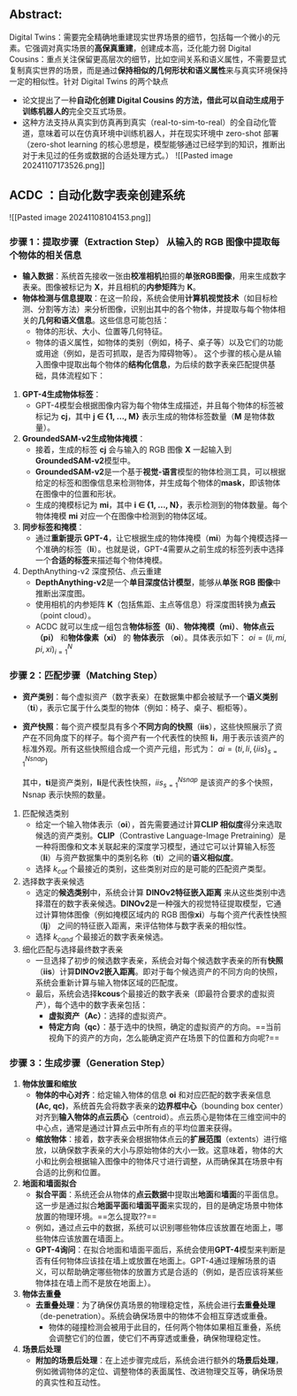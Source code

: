 ## Abstract:
Digital Twins：需要完全精确地重建现实世界场景的细节，包括每一个微小的元素。它强调对真实场景的**高保真重建**，创建成本高，泛化能力弱
Digital Cousins：重点关注保留更高层次的细节，比如空间关系和语义属性，不需要显式复制真实世界的场景，而是通过**保持相似的几何形状和语义属性**来与真实环境保持一定的相似性。针对 Digital Twins 的两个缺点
- 论文提出了一种**自动化创建 Digital Cousins 的方法，借此可以自动生成用于训练机器人的**完全交互式场景。
- 这种方法支持从真实到仿真再到真实（real-to-sim-to-real）的全自动化管道，意味着可以在仿真环境中训练机器人，并在现实环境中 zero-shot 部署（zero-shot learning 的核心思想是，模型能够通过已经学到的知识，推断出对于未见过的任务或数据的合适处理方式。）
![[Pasted image 20241107173526.png]]
## ACDC ：自动化数字表亲创建系统
![[Pasted image 20241108104153.png]]
### **步骤 1：提取步骤（Extraction Step） 从输入的 RGB 图像中提取每个物体的相关信息**
- **输入数据**：系统首先接收一张由**校准相机**拍摄的**单张RGB图像**，用来生成数字表亲。图像被标记为 **X**，并且相机的**内参矩阵**为 **K**。
- **物体检测与信息提取**：在这一阶段，系统会使用**计算机视觉技术**（如目标检测、分割等方法）来分析图像，识别出其中的各个物体，并提取与每个物体相关的**几何和语义信息**。这些信息可能包括：
    - 物体的形状、大小、位置等几何特征。
    - 物体的语义属性，如物体的类别（例如，椅子、桌子等）以及它们的功能或用途（例如，是否可抓取，是否为障碍物等）。
这个步骤的核心是从输入图像中提取出每个物体的**结构化信息**，为后续的数字表亲匹配提供基础，具体流程如下：
1. **GPT-4生成物体标签**：
	- GPT-4模型会根据图像内容为每个物体生成描述，并且每个物体的标签被标记为 **cj**，其中 **j ∈ {1, ..., M}** 表示生成的物体标签数量（**M** 是物体数量）。
2. **GroundedSAM-v2生成物体掩模**：
	- 接着，生成的标签 **cj** 会与输入的 RGB 图像 **X** 一起输入到**GroundedSAM-v2**模型中。
	- **GroundedSAM-v2**是一个基于**视觉-语言**模型的物体检测工具，可以根据给定的标签和图像信息来检测物体，并生成每个物体的**mask**，即该物体在图像中的位置和形状。
	- 生成的掩模标记为 **mi**，其中 **i ∈ {1, ..., N}**，表示检测到的物体数量。每个物体掩模 **mi** 对应一个在图像中检测到的物体区域。
3. **同步标签和掩模**：
	 - 通过**重新提示 GPT-4**，让它根据生成的物体掩模（**mi**）为每个掩模选择一个准确的标签（**li**）。也就是说，GPT-4需要从之前生成的标签列表中选择一个**合适的标签**来描述每个物体掩模。
4. DepthAnything-v2 深度预估、点云重建
	- **DepthAnything-v2**是一个**单目深度估计模型**，能够从**单张 RGB 图像**中推断出深度图。
	- 使用相机的内参矩阵 **K**（包括焦距、主点等信息）将深度图转换为**点云**（point cloud）。
	- ACDC 就可以生成一组包含**物体标签（li）**、**物体掩模（mi）**、**物体点云（pi）** 和**物体像素（xi）** 的 **物体表示** （**oi**）。具体表示如下：
												${oi=(li,mi,pi,xi)}_{i=1}^{N}$

### 步骤 2：匹配步骤（Matching Step）
- **资产类别**：每个虚拟资产（数字表亲）在数据集中都会被赋予一个**语义类别**（**ti**），表示它属于什么类型的物体（例如：椅子、桌子、橱柜等）。
- **资产快照**：每个资产模型具有多个**不同方向的快照**（**iis**），这些快照展示了资产在不同角度下的样子。每个资产有一个代表性的快照 **Ii**，用于表示该资产的标准外观。所有这些快照组合成一个资产元组，形式为：
									    $ai = (ti, Ii, \{iis\}_{s=1}^{Nsnap})$
    
    其中，**ti**是资产类别，**Ii**是代表性快照，${iis}_{s=1}^{Nsnap}$ 是该资产的多个快照， Nsnap 表示快照的数量。
1.  匹配候选类别
	- 给定一个输入物体表示（**oi**），首先需要通过计算**CLIP 相似度**得分来选取候选的资产类别。**CLIP**（Contrastive Language-Image Pretraining）是一种将图像和文本关联起来的深度学习模型，通过它可以计算输入标签（**li**）与资产数据集中的类别名称（**ti**）之间的**语义相似度**。
	- 选择 $k_{cat}$ 个最接近的类别，这些类别对应的是可能的匹配资产类型。
2. 选择数字表亲候选
	- 选定的**候选类别**中，系统会计算 **DINOv2特征嵌入距离** 来从这些类别中选择潜在的数字表亲候选。**DINOv2**是一种强大的视觉特征提取模型，它通过计算物体图像（例如掩模区域内的 RGB 图像**xi**）与每个资产代表性快照（**Ij**） 之间的特征嵌入距离，来评估物体与数字表亲的相似性。
	- 选择 $k_{cand}$ 个最接近的数字表亲候选。
3. 细化匹配与选择最终数字表亲
	- 一旦选择了初步的候选数字表亲，系统会对每个候选数字表亲的所有**快照**（**iis**）计算**DINOv2嵌入距离**。即对于每个候选资产的不同方向的快照，系统会重新计算与输入物体区域的匹配度。
	- 最后，系统会选择**kcous**个最接近的数字表亲（即最符合要求的虚拟资产），每个选中的数字表亲包括：
	    - **虚拟资产（Ac）**：选择的虚拟资产。
	    - **特定方向（qc）**：基于选中的快照，确定的虚拟资产的方向。==当前视角下的资产的方向，怎么能确定资产在场景下的位置和方向呢?==
### 步骤 3：生成步骤（Generation Step）
1. **物体放置和缩放**
	- **物体的中心对齐**：给定输入物体的信息 **oi** 和对应匹配的数字表亲信息 **(Ac, qc)**，系统首先会将数字表亲的**边界框中心**（bounding box center）对齐到**输入物体的点云质心**（centroid）。点云质心是物体在三维空间中的中心点，通常是通过计算点云中所有点的平均位置来获得。
	- **缩放物体**：接着，数字表亲会根据物体点云的**扩展范围**（extents）进行缩放，以确保数字表亲的大小与原始物体的大小一致。这意味着，物体的大小和比例会根据输入图像中的物体尺寸进行调整，从而确保其在场景中有合适的比例和位置。
2. **地面和墙面拟合**
	- **拟合平面**：系统还会从物体的**点云数据**中提取出**地面**和**墙面**的平面信息。这一步是通过拟合**地面平面**和**墙面平面**来实现的，目的是确定场景中物体放置的物理环境。==怎么提取??==
    - 例如，通过点云中的数据，系统可以识别哪些物体应该放置在地面上，哪些物体应该放置在墙面上。
	- **GPT-4询问**：在拟合地面和墙面平面后，系统会使用**GPT-4**模型来判断是否有任何物体应该挂在墙上或放置在地面上。GPT-4通过理解场景的语义，可以帮助确定哪些物体的放置方式是合适的（例如，是否应该将某些物体挂在墙上而不是放在地面上）。
3. **物体去重叠**
	- **去重叠处理**：为了确保仿真场景的物理稳定性，系统会进行**去重叠处理**（de-penetration）。系统会确保场景中的物体不会相互穿透或重叠。
	    - 物体的碰撞检测会被用于此目的，任何两个物体如果相互重叠，系统会调整它们的位置，使它们不再穿透或重叠，确保物理稳定性。
4. **场景后处理**
	- **附加的场景后处理**：在上述步骤完成后，系统会进行额外的**场景后处理**，例如微调物体的定位、调整物体的表面属性、改进物理交互等，确保场景的真实性和互动性。


